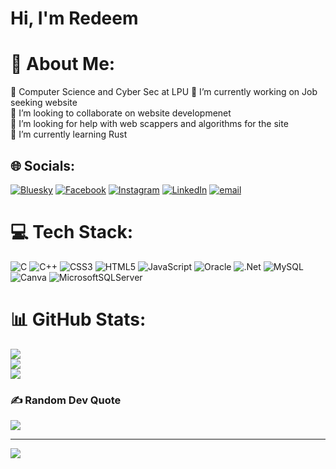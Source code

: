 # Hi, I'm Redeem<br>

# 💫 About Me:
🔭 Computer Science and Cyber Sec at LPU 🔭 I’m currently working on Job seeking website<br>👯 I’m looking to collaborate on  website developmenet<br>🤝 I’m looking for help with web scappers and algorithms for the site<br>🌱 I’m currently learning Rust<br>


## 🌐 Socials:
[![Bluesky](https://img.shields.io/badge/bluesky-0285FF?style=for-the-badge&logo=bluesky&logoColor=%23FFFFFF)](https://bsky.app/profile/tenchi.rs) [![Facebook](https://img.shields.io/badge/Facebook-%231877F2.svg?logo=Facebook&logoColor=white)](https://facebook.com/RedeemShaft) [![Instagram](https://img.shields.io/badge/Instagram-%23E4405F.svg?logo=Instagram&logoColor=white)](https://instagram.com/redeemshaft) [![LinkedIn](https://img.shields.io/badge/LinkedIn-%230077B5.svg?logo=linkedin&logoColor=white)](https://linkedin.com/in/Redeem-Shaft-Manhenga) [![email](https://img.shields.io/badge/Email-D14836?logo=gmail&logoColor=white)](mailto:redeemmanhenga@gmail.com) 

# 💻 Tech Stack:
![C](https://img.shields.io/badge/c-%2300599C.svg?style=plastic&logo=c&logoColor=white) ![C++](https://img.shields.io/badge/c++-%2300599C.svg?style=plastic&logo=c%2B%2B&logoColor=white) ![CSS3](https://img.shields.io/badge/css3-%231572B6.svg?style=plastic&logo=css3&logoColor=white) ![HTML5](https://img.shields.io/badge/html5-%23E34F26.svg?style=plastic&logo=html5&logoColor=white) ![JavaScript](https://img.shields.io/badge/javascript-%23323330.svg?style=plastic&logo=javascript&logoColor=%23F7DF1E) ![Oracle](https://img.shields.io/badge/Oracle-F80000?style=plastic&logo=oracle&logoColor=white) ![.Net](https://img.shields.io/badge/.NET-5C2D91?style=plastic&logo=.net&logoColor=white) ![MySQL](https://img.shields.io/badge/mysql-4479A1.svg?style=plastic&logo=mysql&logoColor=white) ![Canva](https://img.shields.io/badge/Canva-%2300C4CC.svg?style=plastic&logo=Canva&logoColor=white) ![MicrosoftSQLServer](https://img.shields.io/badge/Microsoft%20SQL%20Server-CC2927?style=plastic&logo=microsoft%20sql%20server&logoColor=white)
# 📊 GitHub Stats:
![](https://github-readme-stats.vercel.app/api?username=Redeem-Shaft&theme=shadow_blue&hide_border=false&include_all_commits=false&count_private=false)<br/>
![](https://nirzak-streak-stats.vercel.app/?user=Redeem-Shaft&theme=shadow_blue&hide_border=false)<br/>
![](https://github-readme-stats.vercel.app/api/top-langs/?username=Redeem-Shaft&theme=shadow_blue&hide_border=false&include_all_commits=false&count_private=false&layout=compact)

### ✍️ Random Dev Quote
![](https://quotes-github-readme.vercel.app/api?type=horizontal&theme=radical)

---
[![](https://visitcount.itsvg.in/api?id=Redeem-Shaft&icon=0&color=0)](https://visitcount.itsvg.in)

<!-- Proudly created with GPRM ( https://gprm.itsvg.in ) -->
